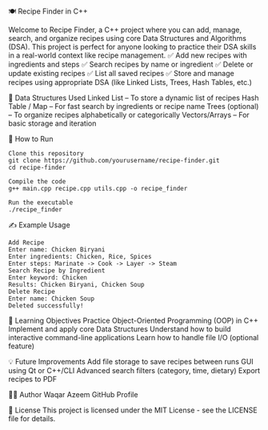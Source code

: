 🍽️ Recipe Finder in C++

Welcome to Recipe Finder, a C++ project where you can add, manage, search, and organize recipes using core Data Structures and Algorithms (DSA). This project is perfect for anyone looking to practice their DSA skills in a real-world context like recipe management.
✅ Add new recipes with ingredients and steps
✅ Search recipes by name or ingredient
✅ Delete or update existing recipes
✅ List all saved recipes
✅ Store and manage recipes using appropriate DSA (like Linked Lists, Trees, Hash Tables, etc.)


🧠 Data Structures Used
Linked List – To store a dynamic list of recipes
Hash Table / Map – For fast search by ingredients or recipe name
Trees (optional) – To organize recipes alphabetically or categorically
Vectors/Arrays – For basic storage and iteration

🚀 How to Run

    Clone this repository
    git clone https://github.com/yourusername/recipe-finder.git
    cd recipe-finder

    Compile the code
    g++ main.cpp recipe.cpp utils.cpp -o recipe_finder

    Run the executable
    ./recipe_finder

✍️ Example Usage

    Add Recipe
    Enter name: Chicken Biryani
    Enter ingredients: Chicken, Rice, Spices
    Enter steps: Marinate -> Cook -> Layer -> Steam
    Search Recipe by Ingredient
    Enter keyword: Chicken
    Results: Chicken Biryani, Chicken Soup
    Delete Recipe
    Enter name: Chicken Soup
    Deleted successfully!

🎯 Learning Objectives
Practice Object-Oriented Programming (OOP) in C++
Implement and apply core Data Structures
Understand how to build interactive command-line applications
Learn how to handle file I/O (optional feature)

💡 Future Improvements
Add file storage to save recipes between runs
GUI using Qt or C++/CLI
Advanced search filters (category, time, dietary)
Export recipes to PDF

🧑‍💻 Author
Waqar Azeem
GitHub Profile

📄 License
This project is licensed under the MIT License - see the LICENSE file for details.
